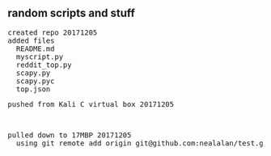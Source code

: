 <html>
<H2>random scripts and stuff</H2>
<pre>created repo 20171205
added files
  README.md
  myscript.py
  reddit_top.py
  scapy.py
  scapy.pyc
  top.json
</pre>
<pre>pushed from Kali C virtual box 20171205
</pre><br>
<pre>pulled down to 17MBP 20171205
  using git remote add origin git@github.com:nealalan/test.git
</pre><br>

</html>
